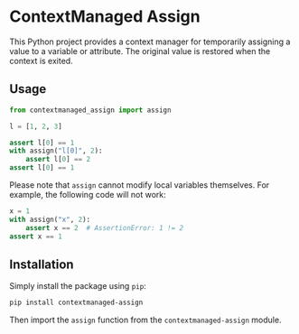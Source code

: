 # ContextManaged Assign

This Python project provides a context manager for temporarily assigning a value to a variable or attribute. The original value is restored when the context is exited.

## Usage

```python
from contextmanaged_assign import assign

l = [1, 2, 3]

assert l[0] == 1
with assign("l[0]", 2):
    assert l[0] == 2
assert l[0] == 1
```

Please note that `assign` cannot modify local variables themselves. For example, the following code will not work:

```python
x = 1
with assign("x", 2):
    assert x == 2  # AssertionError: 1 != 2
assert x == 1
```

## Installation

Simply install the package using `pip`:

```bash
pip install contextmanaged-assign
```

Then import the `assign` function from the `contextmanaged-assign` module.